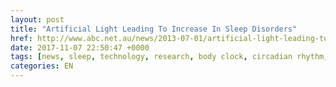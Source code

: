 ```yaml
---
layout: post
title: "Artificial Light Leading To Increase In Sleep Disorders"
href: http://www.abc.net.au/news/2013-07-01/artificial-light-leading-to-increase-in-sleep-disorders/4790448
date: 2017-11-07 22:50:47 +0000
tags: [news, sleep, technology, research, body clock, circadian rhythm, children, safety]
categories: EN
---
```

